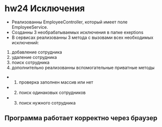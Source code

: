 # hw24 Исключения
* Реализованны EmployeeController, который имеет поле EmployeeService. 
* Созданны 3 необрабатываемых исключения в папке exeptions
* В сервисах реализованны 3 метода с вызовами всех необходимых исключений: 
1) добавление сотрудника
2) удаление сотрудника
3) поиск сотрудника
4) дополнительно реализованны вспомогательные приватные методы
* 1) проверка заполнен массив или нет
* 2) поиск одинаковых сотрудников
* 3) поиск нужного сотрудника
## Программа работает корректно через браузер 
